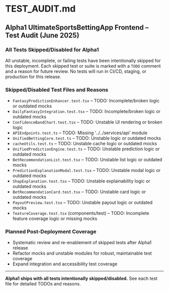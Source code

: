 # TEST_AUDIT.md

## Alpha1 UltimateSportsBettingApp Frontend – Test Audit (June 2025)

### All Tests Skipped/Disabled for Alpha1

All unstable, incomplete, or failing tests have been intentionally skipped for this deployment. Each skipped test or suite is marked with a `TODO` comment and a reason for future review. No tests will run in CI/CD, staging, or production for this release.

### Skipped/Disabled Test Files and Reasons

- `FantasyPredictionEnhancer.test.tsx` – TODO: Incomplete/broken logic or outdated mocks
- `DailyFantasyIntegration.test.tsx` – TODO: Incomplete/broken logic or outdated mocks
- `ConfidenceBandChart.test.tsx` – TODO: Unstable UI rendering or broken logic
- `APIEndpoints.test.ts` – TODO: Missing '../../services/api' module
- `UnifiedBettingCore.test.ts` – TODO: Unstable logic or outdated mocks
- `cacheUtils.test.ts` – TODO: Unstable cache logic or outdated mocks
- `UnifiedPredictionEngine.test.ts` – TODO: Unstable prediction logic or outdated mocks
- `BetRecommendationList.test.tsx` – TODO: Unstable list logic or outdated mocks
- `PredictionExplanationModal.test.tsx` – TODO: Unstable modal logic or outdated mocks
- `ShapExplanation.test.tsx` – TODO: Unstable explainability logic or outdated mocks
- `BetRecommendationCard.test.tsx` – TODO: Unstable card logic or outdated mocks
- `PayoutPreview.test.tsx` – TODO: Unstable payout logic or outdated mocks
- `featureCoverage.test.tsx` (components/test) – TODO: Incomplete feature coverage logic or missing mocks

### Planned Post-Deployment Coverage

- Systematic review and re-enablement of skipped tests after Alpha1 release
- Refactor mocks and unstable modules for robust, maintainable test coverage
- Expand integration and accessibility test coverage

---

**Alpha1 ships with all tests intentionally skipped/disabled.**
See each test file for detailed TODOs and reasons.
